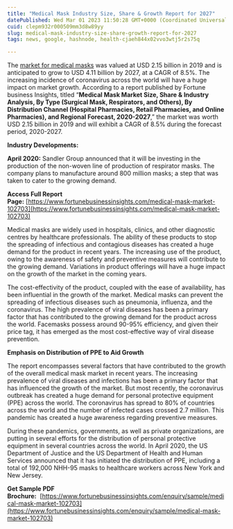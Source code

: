 ```yaml
---
title: "Medical Mask Industry Size, Share & Growth Report for 2027"
datePublished: Wed Mar 01 2023 11:50:28 GMT+0000 (Coordinated Universal Time)
cuid: clepm932r000509mm3d8w89yy
slug: medical-mask-industry-size-share-growth-report-for-2027
tags: news, google, hashnode, health-cjaeh844x02vvo3wtj5r2s75q

---
```


The [market for medical masks](https://www.fortunebusinessinsights.com/medical-mask-market-102703) was valued at USD 2.15 billion in 2019 and is anticipated to grow to USD 4.11 billion by 2027, at a CAGR of 8.5%. The increasing incidence of coronavirus across the world will have a huge impact on market growth. According to a report published by Fortune business Insights, titled “**Medical Mask Market Size, Share & Industry Analysis, By Type (Surgical Mask, Respirators, and Others), By Distribution Channel (Hospital Pharmacies, Retail Pharmacies, and Online Pharmacies), and Regional Forecast, 2020-2027**,” the market was worth USD 2.15 billion in 2019 and will exhibit a CAGR of 8.5% during the forecast period, 2020-2027.

**Industry Developments:**

**April 2020:** Sandler Group announced that it will be investing in the production of the non-woven line of production of respirator masks. The company plans to manufacture around 800 million masks; a step that was taken to cater to the growing demand.

**Access Full Report Page:** [https://www.fortunebusinessinsights.com/medical-mask-market-102703](https://www.fortunebusinessinsights.com/medical-mask-market-102703)

Medical masks are widely used in hospitals, clinics, and other diagnostic centres by healthcare professionals. The ability of these products to stop the spreading of infectious and contagious diseases has created a huge demand for the product in recent years. The increasing use of the product, owing to the awareness of safety and preventive measures will contribute to the growing demand. Variations in product offerings will have a huge impact on the growth of the market in the coming years.

The cost-effectivity of the product, coupled with the ease of availability, has been influential in the growth of the market. Medical masks can prevent the spreading of infectious diseases such as pneumonia, influenza, and the coronavirus. The high prevalence of viral diseases has been a primary factor that has contributed to the growing demand for the product across the world. Facemasks possess around 90-95% efficiency, and given their price tag, it has emerged as the most cost-effective way of viral disease prevention.

**Emphasis on Distribution of PPE to Aid Growth**

The report encompasses several factors that have contributed to the growth of the overall medical mask market in recent years. The increasing prevalence of viral diseases and infections has been a primary factor that has influenced the growth of the market. But most recently, the coronavirus outbreak has created a huge demand for personal protective equipment (PPE) across the world. The coronavirus has spread to 80% of countries across the world and the number of infected cases crossed 2.7 million. This pandemic has created a huge awareness regarding preventive measures.

During these pandemics, governments, as well as private organizations, are putting in several efforts for the distribution of personal protective equipment in several countries across the world. In April 2020, the US Department of Justice and the US Department of Health and Human Services announced that it has initiated the distribution of PPE, including a total of 192,000 NHH-95 masks to healthcare workers across New York and New Jersey.

**Get Sample PDF Brochure:**  [https://www.fortunebusinessinsights.com/enquiry/sample/medical-mask-market-102703](https://www.fortunebusinessinsights.com/enquiry/sample/medical-mask-market-102703)